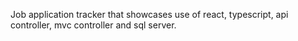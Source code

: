 Job application tracker that showcases use of react, typescript, api controller, mvc controller and sql server.
